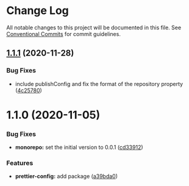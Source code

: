 # Change Log

All notable changes to this project will be documented in this file.
See [Conventional Commits](https://conventionalcommits.org) for commit guidelines.

## [1.1.1](https://github.com/homer0/packages/compare/@homer0/prettier-config@1.1.0...@homer0/prettier-config@1.1.1) (2020-11-28)


### Bug Fixes

* include publishConfig and fix the format of the repository property ([4c25780](https://github.com/homer0/packages/commit/4c25780099bd60443a3625f5ab2c62a41a5c1314))





# 1.1.0 (2020-11-05)


### Bug Fixes

* **monorepo:** set the initial version to 0.0.1 ([cd33912](https://github.com/homer0/packages/commit/cd33912de0dead750bcb3b891f630f4392ee227e))


### Features

* **prettier-config:** add package ([a39bda0](https://github.com/homer0/packages/commit/a39bda09295138f058c8b3ce9b63c1ef9ab25769))
